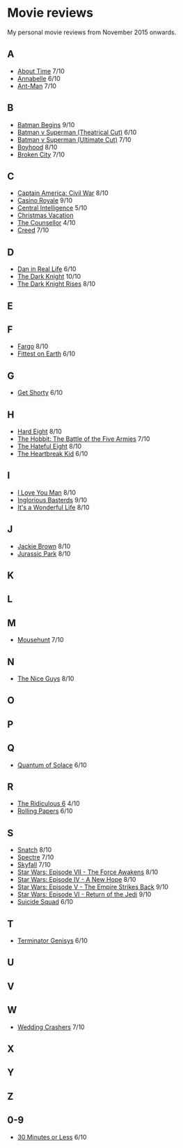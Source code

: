 # Movie reviews

My personal movie reviews from November 2015 onwards.

## A
- [About Time](http://www.imdb.com/title/tt2194499/) 7/10
- [Annabelle](http://www.imdb.com/title/tt3322940/) 6/10
- [Ant-Man](http://www.imdb.com/title/tt0478970/) 7/10

## B
- [Batman Begins](http://www.imdb.com/title/tt0372784/) 9/10
- [Batman v Superman (Theatrical Cut)](http://www.imdb.com/title/tt2975590) 6/10
- [Batman v Superman (Ultimate Cut)](http://www.imdb.com/title/tt2975590) 7/10
- [Boyhood](http://www.imdb.com/title/tt1065073/) 8/10
- [Broken City](http://www.imdb.com/title/tt1235522/) 7/10

## C
- [Captain America: Civil War](http://www.imdb.com/title/tt3498820/) 8/10
- [Casino Royale](http://www.imdb.com/title/tt0381061/) 9/10
- [Central Intelligence](http://www.imdb.com/title/tt1489889/) 5/10
- [Christmas Vacation](http://www.imdb.com/title/tt0097958/)
- [The Counsellor](http://www.imdb.com/title/tt2193215/) 4/10
- [Creed](http://www.imdb.com/title/tt3076658/) 7/10

## D
- [Dan in Real Life](http://www.imdb.com/title/tt0480242/) 6/10
- [The Dark Knight](http://www.imdb.com/title/tt0468569/) 10/10
- [The Dark Knight Rises](http://www.imdb.com/title/tt1345836/) 8/10

## E

## F
- [Fargo](http://www.imdb.com/title/tt0116282/) 8/10
- [Fittest on Earth](http://www.imdb.com/title/tt5503594/) 6/10

## G
- [Get Shorty](http://www.imdb.com/title/tt0113161/) 6/10

## H
- [Hard Eight](http://www.imdb.com/title/tt0119256/) 8/10
- [The Hobbit: The Battle of the Five Armies](http://www.imdb.com/title/tt2310332/) 7/10
- [The Hateful Eight](http://www.imdb.com/title/tt3460252/) 8/10
- [The Heartbreak Kid](http://www.imdb.com/title/tt0408839/) 6/10

## I
- [I Love You Man](http://www.imdb.com/title/tt1155056/) 8/10
- [Inglorious Basterds](http://www.imdb.com/title/tt0361748/) 9/10
- [It's a Wonderful Life](http://www.imdb.com/title/tt0038650/) 8/10

## J
- [Jackie Brown](http://www.imdb.com/title/tt0119396/) 8/10
- [Jurassic Park](http://www.imdb.com/title/tt0107290/) 8/10

## K

## L

## M
- [Mousehunt](http://www.imdb.com/title/tt0119715/) 7/10

## N
- [The Nice Guys](http://www.imdb.com/title/tt3799694/) 8/10

## O

## P

## Q
- [Quantum of Solace](http://www.imdb.com/title/tt0830515/) 6/10

## R
- [The Ridiculous 6](http://www.imdb.com/title/tt2479478/) 4/10
- [Rolling Papers](http://www.imdb.com/title/tt3621360/) 6/10

## S
- [Snatch](http://www.imdb.com/title/tt0208092/) 8/10
- [Spectre](http://www.imdb.com/title/tt2379713/) 7/10
- [Skyfall](http://www.imdb.com/title/tt1074638/) 7/10
- [Star Wars: Episode VII - The Force Awakens](http://www.imdb.com/title/tt2488496/) 8/10
- [Star Wars: Episode IV - A New Hope](http://www.imdb.com/title/tt0076759/) 8/10
- [Star Wars: Episode V - The Empire Strikes Back](http://www.imdb.com/title/tt0080684/) 9/10
- [Star Wars: Episode VI - Return of the Jedi](http://www.imdb.com/title/tt0086190/) 9/10
- [Suicide Squad](http://www.imdb.com/title/tt1386697/) 6/10

## T
- [Terminator Genisys](http://www.imdb.com/title/tt1340138/) 6/10

## U

## V

## W
- [Wedding Crashers](http://www.imdb.com/title/tt0396269/) 7/10

## X

## Y

## Z

## 0-9
- [30 Minutes or Less](http://www.imdb.com/title/tt1622547/) 6/10

